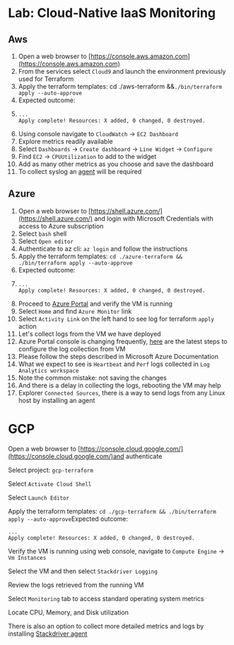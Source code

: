 # Lab: Cloud-Native IaaS Monitoring

## Aws

1. Open a web browser to [https://console.aws.amazon.com](https://console.aws.amazon.com)
2. From the services select `Cloud9` and launch the environment previously used for Terraform
3. Apply the terraform templates: cd ./aws-terraform &&`./bin/terraform apply --auto-approve`
4. Expected outcome:
5. ```
   ...
   Apply complete! Resources: X added, 0 changed, 0 destroyed.
   ```
6. Using console navigate to `CloudWatch` -&gt; `EC2 Dashboard`
7. Explore metrics readily available
8. Select `Dashboards` -&gt; `Create dashboard` -&gt; `Line Widget` -&gt; `Configure`
9. Find `EC2` -&gt; `CPUUtilization` to add to the widget
10. Add as many other metrics as you choose and save the dashboard
11. To collect syslog an [agent](https://docs.aws.amazon.com/AmazonCloudWatch/latest/monitoring/Install-CloudWatch-Agent.html) will be required

## Azure

1. Open a web browser to [https://shell.azure.com/](https://shell.azure.com/) and login with Microsoft Credentials with access to Azure subscription
2. Select `bash` shell
3. Select `Open editor`
4. Authenticate to az cli: `az login` and follow the instructions
5. Apply the terraform templates: `cd ./azure-terraform && ./bin/terraform apply --auto-approve`
6. Expected outcome:
7. ```
   ...
   Apply complete! Resources: X added, 0 changed, 0 destroyed.
   ```
8. Proceed to [Azure Portal](https://portal.azure.com/) and verify the VM is running
9. Select `Home` and find `Azure Monitor` link
10. Select `Activity Link` on the left hand to see log for terraform `apply` action
11. Let's collect logs from the VM we have deployed
12. Azure Portal console is changing frequently, [here](https://docs.microsoft.com/en-us/azure/azure-monitor/learn/quick-collect-azurevm) are the latest steps to configure the log collection from VM
13. Please follow the steps described in Microsoft Azure Documentation
14. What we expect to see is `Heartbeat` and `Perf` logs collected in `Log Analytics workspace`
15. Note the common mistake: not saving the changes
16. And there is a delay in collecting the logs, rebooting the VM may help
17. Explorer `Connected Sources`, there is a way to send logs from any Linux host by installing an agent

# GCP

Open a web browser to [https://console.cloud.google.com/](https://console.cloud.google.com/)and authenticate

Select project: `gcp-terraform`

Select `Activate Cloud Shell`

Select `Launch Editor`

Apply the terraform templates: `cd ./gcp-terraform && ./bin/terraform apply --auto-approve`Expected outcome:

```
...
Apply complete! Resources: X added, 0 changed, 0 destroyed.
```

Verify the VM is running using web console, navigate to `Compute Engine` -&gt; `Vm Instances`

Select the VM and then select `Stackdriver Logging`

Review the logs retrieved from the running VM

Select `Monitoring` tab to access standard operating system metrics

Locate CPU, Memory, and Disk utilization

There is also an option to collect more detailed metrics and logs by installing [Stackdriver agent](https://cloud.google.com/monitoring/agent/install-agent)

